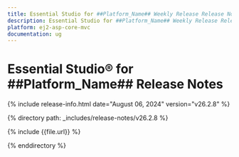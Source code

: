 ```yaml
---
title: Essential Studio for ##Platform_Name## Weekly Release Release Notes  
description: Essential Studio for ##Platform_Name## Weekly Release Release Notes  
platform: ej2-asp-core-mvc
documentation: ug
---
```


# Essential Studio&reg; for ##Platform_Name##  Release Notes  

{% include release-info.html date="August 06, 2024"  version="v26.2.8" %}

{% directory path: _includes/release-notes/v26.2.8 %}

{% include {{file.url}} %}

{% enddirectory %}